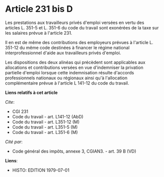 # Article 231 bis D

Les prestations aux travailleurs privés d'emploi versées en vertu des articles L. 351-5 et L. 351-6 du code du travail sont
exonérées de la taxe sur les salaires prévue à l'article 231.

Il en est de même des contributions des employeurs prévues à l'article L. 351-12 du même code destinées à financer le régime
national interprofessionnel d'aide aux travailleurs privés d'emploi.

Les dispositions des deux alinéas qui précèdent sont applicables aux allocations et contributions versées en vue d'indemniser
la privation partielle d'emploi lorsque cette indemnisation résulte d'accords professionnels nationaux ou régionaux ainsi
qu'à l'allocation complémentaire prévue à l'article L 141-12 du code du travail.

**Liens relatifs à cet article**

_Cite_:

  - CGI 231
  - Code du travail - art. L141-12 (AbD)
  - Code du travail - art. L351-12 (M)
  - Code du travail - art. L351-5 (M)
  - Code du travail - art. L351-6 (M)

_Cité par_:

  - Code général des impôts, annexe 3, CGIAN3. - art. 39 B (VD)

**Liens**:

  - HISTO: EDITION 1979-07-01
